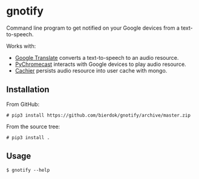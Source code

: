 gnotify
=======

Command line program to get notified on your Google devices from a text-to-speech.

Works with:

* [Google Translate](https://translate.google.com/) converts a text-to-speech to an audio resource.
* [PyChromecast](https://pypi.org/project/PyChromecast/) interacts with Google devices to play audio resource.
* [Cachier](https://pypi.org/project/cachier/) persists audio resource into user cache with mongo.

Installation
------------

From GitHub:

```
# pip3 install https://github.com/bierdok/gnotify/archive/master.zip
```

From the source tree:

```
# pip3 install .
```

Usage
-----

```
$ gnotify --help
```
